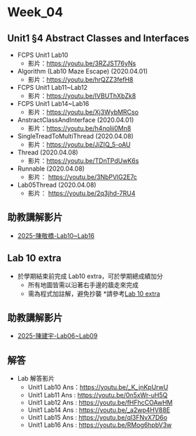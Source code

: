 # Week_04

## Unit1 §4 Abstract Classes and Interfaces
   * FCPS Unit1 Lab10
      * 影片：https://youtu.be/3RZJST76yNs
   * Algorithm (Lab10 Maze Escape) (2020.04.01)
      * 影片：https://youtu.be/hrQZZ3fefH8
   * FCPS Unit1 Lab11~Lab12
      * 影片：https://youtu.be/IVBUThXbZk8
   * FCPS Unit1 Lab14~Lab16
      * 影片：https://youtu.be/Xj3WybMRCso
   * AnstractClassAndInterface (2020.04.01) 
      * 影片：https://youtu.be/h4nolii0Mn8
   * SingleTreadToMultiThread (2020.04.08)   
      * 影片：https://youtu.be/JiZIQ_5-oAU
   * Thread (2020.04.08)
      * 影片：https://youtu.be/TDnTPdUwK6s
   * Runnable (2020.04.08)   
      * 影片： https://youtu.be/3NbPVlG2E7c
   * Lab05Thread (2020.04.08)
      * 影片： https://youtu.be/2q3jhd-7RU4
## 助教講解影片
* [2025-陳敬橋-Lab10~Lab16](https://l.facebook.com/l.php?u=https%3A%2F%2Fdrive.google.com%2Fdrive%2Ffolders%2F1XN1lluhc7ogMDjEQG33M8QZxfxI9I0OZ%3Fusp%3Ddrive_link%26fbclid%3DIwZXh0bgNhZW0CMTAAAR1sNOybb5hFlqpIr02RuevPFIx6M-dIlOtnZbqvxHaP9eSxaTbhDPpRtyE_aem_69kyll9DoVXH91-A2dhl1w&h=AT0T2zka7BChO0SdToXNDQWRlHrRf62KhPlJlaFsvvAh2m2EDzzaPxPaKxitwz5E4AYie3nh4nh0GMZ-LacKk3e2dqRNlBiYU_hCtTzzSyUbwpVuplSW4OH5tg2AgG8Pqe5GVo7y7wQXw2s)
## Lab 10 extra
   * 於學期結束前完成 Lab10 extra，可於學期總成績加分
      * 所有地圖皆需以沿著右手邊的牆走來完成
      * 需為程式加註解，避免抄襲
   *請參考[Lab 10 extra](../extra_hw/Lab10_extra/)
   
## 助教講解影片
* [2025-陳建宇-Lab06~Lab09](https://www.youtube.com/playlist?list=PLfddU4ruCk0DdsTDJSqCOVd8L-Sta8zPv)

## 解答
  * Lab 解答影片
      * Unit1 Lab10 Ans：https://youtu.be/_K_jnKpUrwU
      * Unit1 Lab11 Ans : https://youtu.be/0n5xWr-uH5Q
      * Unit1 Lab12 Ans : https://youtu.be/fHFhcCOAwHM
      * Unit1 Lab14 Ans : https://youtu.be/_a2wp4HV88E
      * Unit1 Lab15 Ans : https://youtu.be/ql3FNvX7D6o
      * Unit1 Lab16 Ans : https://youtu.be/RMog6hpbV3w

